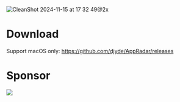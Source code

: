 ![CleanShot 2024-11-15 at 17 32 49@2x](https://github.com/user-attachments/assets/11a01730-1b48-41ae-a22e-615bed2af56d)

# Download

Support macOS only: https://github.com/djyde/AppRadar/releases

# Sponsor

[![](https://github.com/user-attachments/assets/b200b33f-d0db-45d9-b771-19790348b3a5)](https://padding-left.com)
